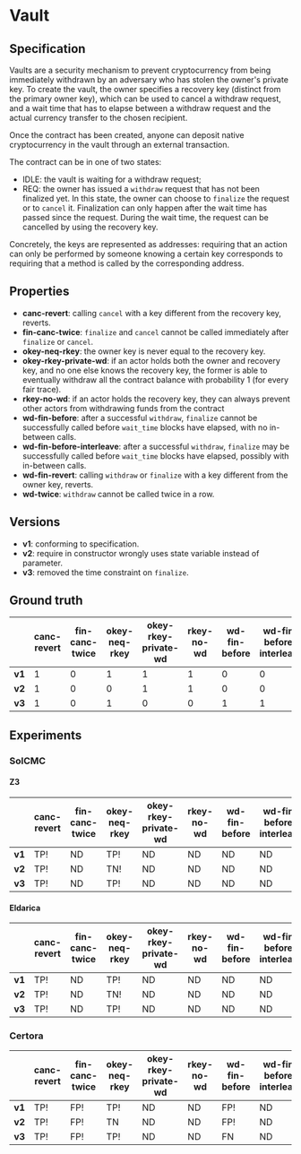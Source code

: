 # Vault

## Specification
Vaults are a security mechanism to prevent cryptocurrency from being immediately withdrawn by an adversary who has stolen the owner's private key. To create the vault, the owner specifies a recovery key (distinct from the primary owner key), which can be used to cancel a withdraw request, and a wait time that has to elapse between a withdraw request and the actual currency transfer to the chosen recipient. 

Once the contract has been created, anyone can deposit native cryptocurrency in the vault through an external transaction.

The contract can be in one of two states:
- IDLE: the vault is waiting for a withdraw request;
- REQ: the owner has issued a `withdraw` request that has not been finalized yet. In this state, the owner can choose to `finalize` the request or to `cancel` it. Finalization can only happen after the wait time has passed since the request. During the wait time, the request can be cancelled by using the recovery key.

Concretely, the keys are represented as addresses: requiring that an action can only be performed by someone knowing a certain key corresponds to requiring that a method is called by the corresponding address.

## Properties
- **canc-revert**: calling `cancel` with a key different from the recovery key, reverts.
- **fin-canc-twice**: `finalize` and `cancel` cannot be called immediately after `finalize` or `cancel`.
- **okey-neq-rkey**: the owner key is never equal to the recovery key.
- **okey-rkey-private-wd**: if an actor holds both the owner and recovery key, and no one else knows the recovery key, the former is able to eventually withdraw all the contract balance with probability 1 (for every fair trace).
- **rkey-no-wd**: if an actor holds the recovery key, they can always prevent other actors from withdrawing funds from the contract
- **wd-fin-before**: after a successful `withdraw`, `finalize` cannot be successfully called before `wait_time` blocks have elapsed, with no in-between calls.
- **wd-fin-before-interleave**: after a successful `withdraw`, `finalize` may be successfully called before `wait_time` blocks have elapsed, possibly with in-between calls.
- **wd-fin-revert**: calling `withdraw` or `finalize` with a key different from the owner key, reverts.
- **wd-twice**: `withdraw` cannot be called twice in a row.

## Versions
- **v1**: conforming to specification.
- **v2**: require in constructor wrongly uses state variable instead of parameter.
- **v3**: removed the time constraint on `finalize`.

## Ground truth
|        | canc-revert              | fin-canc-twice           | okey-neq-rkey            | okey-rkey-private-wd     | rkey-no-wd               | wd-fin-before            | wd-fin-before-interleave | wd-fin-revert            | wd-twice                 |
|--------|--------------------------|--------------------------|--------------------------|--------------------------|--------------------------|--------------------------|--------------------------|--------------------------|--------------------------|
| **v1** | 1                        | 0                        | 1                        | 1                        | 1                        | 0                        | 0                        | 1                        | 1                        |
| **v2** | 1                        | 0                        | 0                        | 1                        | 1                        | 0                        | 0                        | 1                        | 1                        |
| **v3** | 1                        | 0                        | 1                        | 0                        | 0                        | 1                        | 1                        | 1                        | 1                        |
 

## Experiments
### SolCMC
#### Z3
|        | canc-revert              | fin-canc-twice           | okey-neq-rkey            | okey-rkey-private-wd     | rkey-no-wd               | wd-fin-before            | wd-fin-before-interleave | wd-fin-revert            | wd-twice                 |
|--------|--------------------------|--------------------------|--------------------------|--------------------------|--------------------------|--------------------------|--------------------------|--------------------------|--------------------------|
| **v1** | TP!                      | ND                       | TP!                      | ND                       | ND                       | ND                       | ND                       | TP!                      | ND                       |
| **v2** | TP!                      | ND                       | TN!                      | ND                       | ND                       | ND                       | ND                       | TP!                      | ND                       |
| **v3** | TP!                      | ND                       | TP!                      | ND                       | ND                       | ND                       | ND                       | TP!                      | ND                       |
 

#### Eldarica
|        | canc-revert              | fin-canc-twice           | okey-neq-rkey            | okey-rkey-private-wd     | rkey-no-wd               | wd-fin-before            | wd-fin-before-interleave | wd-fin-revert            | wd-twice                 |
|--------|--------------------------|--------------------------|--------------------------|--------------------------|--------------------------|--------------------------|--------------------------|--------------------------|--------------------------|
| **v1** | TP!                      | ND                       | TP!                      | ND                       | ND                       | ND                       | ND                       | TP!                      | ND                       |
| **v2** | TP!                      | ND                       | TN!                      | ND                       | ND                       | ND                       | ND                       | TP!                      | ND                       |
| **v3** | TP!                      | ND                       | TP!                      | ND                       | ND                       | ND                       | ND                       | TP!                      | ND                       |
 


### Certora
|        | canc-revert              | fin-canc-twice           | okey-neq-rkey            | okey-rkey-private-wd     | rkey-no-wd               | wd-fin-before            | wd-fin-before-interleave | wd-fin-revert            | wd-twice                 |
|--------|--------------------------|--------------------------|--------------------------|--------------------------|--------------------------|--------------------------|--------------------------|--------------------------|--------------------------|
| **v1** | TP!                      | FP!                      | TP!                      | ND                       | ND                       | FP!                      | ND                       | TP!                      | TP!                      |
| **v2** | TP!                      | FP!                      | TN                       | ND                       | ND                       | FP!                      | ND                       | TP!                      | TP!                      |
| **v3** | TP!                      | FP!                      | TP!                      | ND                       | ND                       | FN                       | ND                       | TP!                      | TP!                      |
 


